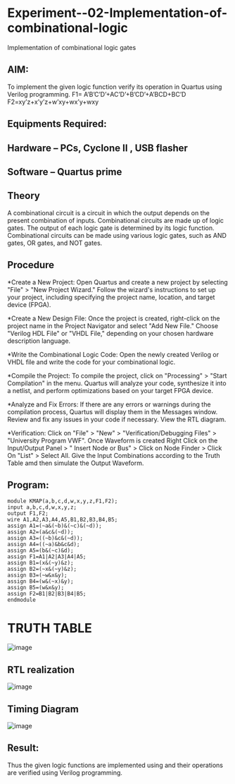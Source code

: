 # Experiment--02-Implementation-of-combinational-logic
Implementation of combinational logic gates
 
## AIM:
To implement the given logic function verify its operation in Quartus using Verilog programming.
 F1= A’B’C’D’+AC’D’+B’CD’+A’BCD+BC’D
F2=xy’z+x’y’z+w’xy+wx’y+wxy
 
 
 
## Equipments Required:
## Hardware – PCs, Cyclone II , USB flasher
## Software – Quartus prime


## Theory
 A combinational circuit is a circuit in which the output depends on the present combination of inputs. Combinational circuits are made up of logic gates. The output of each logic gate is determined by its logic function. Combinational circuits can be made using various logic gates, such as AND gates, OR gates, and NOT gates.
## Procedure
*Create a New Project:
Open Quartus and create a new project by selecting "File" > "New Project Wizard." Follow the wizard's instructions to set up your project, including specifying the project name, location, and target device (FPGA).

*Create a New Design File:
Once the project is created, right-click on the project name in the Project Navigator and select "Add New File." Choose "Verilog HDL File" or "VHDL File," depending on your chosen hardware description language.

*Write the Combinational Logic Code:
Open the newly created Verilog or VHDL file and write the code for your combinational logic.

*Compile the Project:
To compile the project, click on "Processing" > "Start Compilation" in the menu. Quartus will analyze your code, synthesize it into a netlist, and perform optimizations based on your target FPGA device.

*Analyze and Fix Errors:
If there are any errors or warnings during the compilation process, Quartus will display them in the Messages window. Review and fix any issues in your code if necessary. View the RTL diagram.

*Verification:
Click on "File" > "New" > "Verification/Debugging Files" > "University Program VWF". Once Waveform is created Right Click on the Input/Output Panel > " Insert Node or Bus" > Click on Node Finder > Click On "List" > Select All. Give the Input Combinations according to the Truth Table amd then simulate the Output Waveform.
## Program:
```
module KMAP(a,b,c,d,w,x,y,z,F1,F2); 
input a,b,c,d,w,x,y,z; 
output F1,F2; 
wire A1,A2,A3,A4,A5,B1,B2,B3,B4,B5; 
assign A1=(~a&(~b)&(~c)&(~d)); 
assign A2=(a&c&(~d)); 
assign A3=((~b)&c&(~d));
assign A4=((~a)&b&c&d);
assign A5=(b&(~c)&d);
assign F1=A1|A2|A3|A4|A5; 
assign B1=(x&(~y)&z); 
assign B2=(~x&(~y)&z); 
assign B3=(~w&x&y);
assign B4=(w&(~x)&y);
assign B5=(w&x&y);
assign F2=B1|B2|B3|B4|B5;
endmodule
```
# TRUTH TABLE
![image](https://github.com/Kavin1311/Experiment--02-Implementation-of-combinational-logic-/assets/145695724/bd1ceeee-0012-4655-a05c-e0fec2caa378)

## RTL realization
![image](https://github.com/Kavin1311/Experiment--02-Implementation-of-combinational-logic-/assets/145695724/8f46c5fb-e792-49c0-955e-b1620148ae72)

## Timing Diagram
![image](https://github.com/Kavin1311/Experiment--02-Implementation-of-combinational-logic-/assets/145695724/b000b2e2-6c7e-4a63-bc89-70b2457a4db7)

## Result:
Thus the given logic functions are implemented using  and their operations are verified using Verilog programming.
